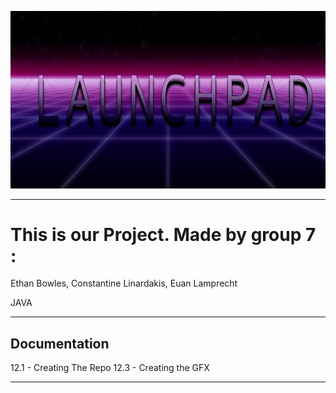 ![img](https://github.com/ConstantineLinardakis/Group-Project-7/blob/main/CONTENTS/background.png)
___

# This is our Project. Made by group 7 :
Ethan Bowles, Constantine Linardakis, Euan Lamprecht

<dl>
  <dt> JAVA </dt>
</dl>

___

## Documentation
12.1 - Creating The Repo
12.3 - Creating the GFX

___





